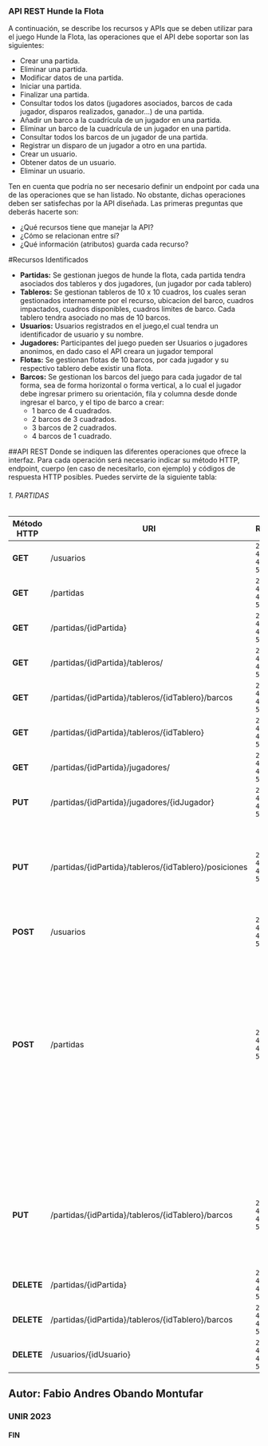 ### API REST Hunde la Flota

A continuación, se describe los recursos y APIs que se deben utilizar para el juego Hunde la Flota, las operaciones que el API debe soportar son las siguientes:

- Crear una partida.
- Eliminar una partida.
- Modificar datos de una partida.
- Iniciar una partida.
- Finalizar una partida.
- Consultar todos los datos (jugadores asociados, barcos de cada jugador, disparos realizados, ganador...) de una partida.
- Añadir un barco a la cuadrícula de un jugador en una partida.
- Eliminar un barco de la cuadrícula de un jugador en una partida.
- Consultar todos los barcos de un jugador de una partida.
- Registrar un disparo de un jugador a otro en una partida.
- Crear un usuario.
- Obtener datos de un usuario.
- Eliminar un usuario.

Ten en cuenta que podría no ser necesario definir un endpoint por cada una de las operaciones que se han listado. No obstante, dichas operaciones deben ser satisfechas por la API diseñada. Las primeras preguntas que deberás hacerte son:

- ¿Qué recursos tiene que manejar la API?
- ¿Cómo se relacionan entre sí?
- ¿Qué información (atributos) guarda cada recurso?

#Recursos Identificados
- **Partidas:** Se gestionan juegos de hunde la flota, cada partida tendra asociados dos tableros y dos jugadores, (un jugador por cada tablero)
- **Tableros:** Se gestionan tableros de 10 x 10 cuadros, los cuales seran gestionados internamente por el recurso, ubicacion del barco, cuadros impactados, cuadros disponibles, cuadros limites de barco. Cada tablero tendra asociado no mas de 10 barcos.
- **Usuarios:** Usuarios registrados en el juego,el cual tendra un identificador de usuario y su nombre.
- **Jugadores:** Participantes del juego pueden ser Usuarios o jugadores anonimos, en dado caso el API creara un jugador temporal
- **Flotas:** Se gestionan flotas de 10 barcos, por cada jugador y su respectivo tablero debe existir una flota.
- **Barcos:** Se gestionan los barcos del juego para cada jugador de tal forma, sea de forma horizontal o forma vertical, a lo cual el jugador debe ingresar primero su orientación, fila y columna desde donde ingresar el barco, y el tipo de barco a crear:
	- 1 barco de 4 cuadrados.
	- 2 barcos de 3 cuadrados.
	- 3 barcos de 2 cuadrados.
	- 4 barcos de 1 cuadrado.

##API REST
Donde se indiquen las diferentes operaciones que ofrece la interfaz. Para cada operación será necesario indicar su método HTTP, endpoint, cuerpo (en caso de necesitarlo, con ejemplo) y códigos de respuesta HTTP posibles. Puedes servirte de la siguiente tabla:

###### 1. PARTIDAS
| Método HTTP  | URI |  Respuesta | Descripción - BODY |
| ------------- | ------------- | ------------- | ------------- |
| **GET**  | /usuarios  | `200 OK, 404 NF, 400 BR, 500 IE`|Consultar usuarios
| **GET**  | /partidas  | `200 OK, 404 NF, 400 BR, 500 IE`|Consultar Partidas
| **GET**  | /partidas/{idPartida}  | `200 OK, 404 NF, 400 BR, 500 IE`|Consultar Partida Especifica y sus atributos jugadores asociados, barcos de cada jugador, disparos realizados, ganador
| **GET**  | /partidas/{idPartida}/tableros/  | `200 OK, 404 NF, 400 BR, 500 IE`|Consultar los tableros de una partida especifica
| **GET**  | /partidas/{idPartida}/tableros/{idTablero}/barcos  | `200 OK, 404 NF, 400 BR, 500 IE`|Consultar los barcos de un tablero especifico de una partida especifica
| **GET**  | /partidas/{idPartida}/tableros/{idTablero}  | `200 OK, 404 NF, 400 BR, 500 IE`|Consultar un tablero especifico de una partida especifica
| **GET**  | /partidas/{idPartida}/jugadores/  | `200 OK, 404 NF, 400 BR, 500 IE`|Consultar los jugadores de una partida especifica
| **PUT**  | /partidas/{idPartida}/jugadores/{idJugador}  | `200 OK, 404 NF, 400 BR, 500 IE`|Adicionar un jugador a una partida especifica.
|||| "idUsuario": "3827882",
|||| "nombreJugador": "Jugador de Prueba"
| **PUT**  | /partidas/{idPartida}/tableros/{idTablero}/posiciones  | `200 OK, 404 NF, 400 BR, 500 IE`|Podemos ubicar las posiciones de ataque de los jugadores, esta API una vez se hayan marcados todos los cuadros de los barcos en un tablero, procedera a finalizar la partida
||||"posicionHorizontal": "5"
||||"posicionVertical": "6"
| **POST**  | /usuarios  | `201 OK, 404 NF, 400 BR, 500 IE`|Crear un usuario
||||"idUsuario": "432432"
||||"nombreUsuario": "Fabio Andres"
||||"correoUsuario": "Fabio@gmail.com"
||||"partidasGanadas": "3322"
||||"partidasPerdidas": "22"
||||"fechaRegistro": "12/12/2022 14:40:60"
| **POST**  | /partidas  | `201 OK, 404 NF, 400 BR, 500 IE`|Crear una partida
||||"idPartida": "101",
||||"jugadorUno": "12777373",
||||"jugadorDos": "1-Anonimo",
||||"disparos":  [cantidadJugadorUno,cantidadJugadorDos],
||||"estadoPartida": "Inicio",
||||"ganador": "Por Definir",
||||"fechaPartida": "10/12/2023 14:55:60",
||||"tableroUno": ["Filas","Columnas"],
||||"tableroDos": ["Filas","Columnas"]
| **PUT**  | /partidas/{idPartida}/tableros/{idTablero}/barcos | `200 OK, 404 NF, 400 BR, 500 IE`|Podemos ubicar los barcos de cada jugador, esta API una vez se hayan marcados todos los cuadros de los barcos en un tablero, procedera a informar que todos los barcos han sido ubicados
||||"posicionHorizontal": "5"
||||"posicionVertical": "6"
| **DELETE**  | /partidas/{idPartida} | `200 OK, 404 NF, 400 BR, 500 IE`|API para eliminar una partida
| **DELETE**  | /partidas/{idPartida}/tableros/{idTablero}/barcos | `200 OK, 404 NF, 400 BR, 500 IE`|API para eliminar un barco de un tablero especifico de una partida especifica
| **DELETE**  | /usuarios/{idUsuario} | `200 OK, 404 NF, 400 BR, 500 IE`|API para eliminar un usuario del juego Hunde la Flota

## Autor: Fabio Andres Obando Montufar
### UNIR 2023
#### FIN